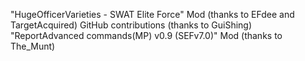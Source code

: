 "HugeOfficerVarieties - SWAT Elite Force" Mod (thanks to EFdee and TargetAcquired)
GitHub contributions (thanks to GuiShing)
"ReportAdvanced commands(MP) v0.9 (SEFv7.0)" Mod (thanks to The_Munt) 
